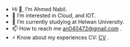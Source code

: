 - Hi 👋, I’m Ahmed Nabil.
- 👀 I’m interested in Cloud, and IOT.
- 💞️ I’m currently studying at Helwan University.
- 📫 How to reach me [an040472@gmail.com](url) .
- ⚡ Know about my experiences CV: [CV](https://drive.google.com/file/d/1ouYHNni0T49ucbPv5FWhEWadR7t0fM9_/view?usp=drive_link) .


<!---
ahmednabil208/ahmednabil208 is a ✨ special ✨ repository because its `README.md` (this file) appears on your GitHub profile.
You can click the Preview link to take a look at your changes.
--->
